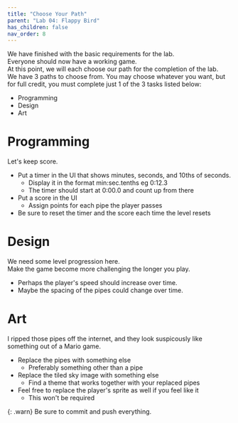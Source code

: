 ```yaml
---
title: "Choose Your Path"
parent: "Lab 04: Flappy Bird"
has_children: false
nav_order: 8
---
```


We have finished with the basic requirements for the lab.\
Everyone should now have a working game.\
At this point, we will each choose our path for the completion of the lab.\
We have 3 paths to choose from. You may choose whatever you want, but for full credit, you must complete just 1 of the 3 tasks listed below:
* Programming
* Design
* Art

# Programming
Let's keep score.
* Put a timer in the UI that shows minutes, seconds, and 10ths of seconds.
	* Display it in the format min:sec.tenths eg 0:12.3
	* The timer should start at 0:00.0 and count up from there
* Put a score in the UI
	* Assign points for each pipe the player passes
* Be sure to reset the timer and the score each time the level resets

# Design
We need some level progression here.\
Make the game become more challenging the longer you play.
* Perhaps the player's speed should increase over time.
* Maybe the spacing of the pipes could change over time.

# Art
I ripped those pipes off the internet, and they look suspicously like something out of a Mario game.
* Replace the pipes with something else
	* Preferably something other than a pipe
* Replace the tiled sky image with something else
	* Find a theme that works together with your replaced pipes
* Feel free to replace the player's sprite as well if you feel like it
	* This won't be required

{: .warn}
Be sure to commit and push everything.